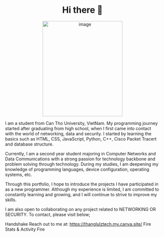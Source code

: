 <h1 align= "center"> Hi there 👋</h1>




<p align="center">
  <img width="260" height="310" alt="image" src="https://github.com/user-attachments/assets/d31243ab-2578-4f45-aa5d-f005227310a4" />
</p>
I am a student from Can Tho University, VietNam. My programming journey started after graduating from high school, when I first came into contact with the world of networking, data and security. I started by learning the basics such as HTML, CSS, JavaScript, Python, C++, Cisco Packet Tracert and database structure.

Currently, I am a second year student majoring in Computer Networks and Data Communications with a strong passion for technology backbone and problem solving through technology. During my studies, I am deepening my knowledge of programming languages, device configuration, operating systems, etc.

Through this portfolio, I hope to introduce the projects I have participated in as a new programmer. Although my experience is limited, I am committed to constantly learning and growing, and I will continue to strive to improve my skills.

I am also open to collaborating on any project related to NETWORKING OR SECURITY. To contact, please visit below;

Handshake Reach out to me at: https://thanglulztech.my.canva.site/ Fire Stats & Activity Fire
